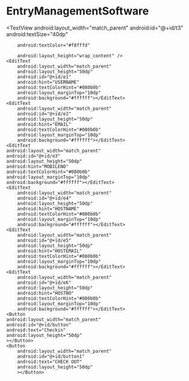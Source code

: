 # EntryManagementSoftware
<?xml version="1.0" encoding="utf-8"?>
<LinearLayout xmlns:android="http://schemas.android.com/apk/res/android"
    xmlns:app="http://schemas.android.com/apk/res-auto"
    xmlns:tools="http://schemas.android.com/tools"
    android:layout_width="match_parent"
    android:layout_height="match_parent"
    android:orientation="vertical"
    tools:context=".Main3Activity">
    <TextView
        android:layout_width="match_parent"
        android:id="@+id/t3"
        android:textSize="40dp"

        android:textColor="#f8fffd"

        android:layout_height="wrap_content" />
    <EditText
        android:layout_width="match_parent"
        android:layout_height="50dp"
        android:id="@+id/e1"
        android:hint="USERNAME"
        android:textColorHint="#080b0b"
        android:layout_marginTop="10dp"
        android:background="#ffffff"></EditText>
    <EditText
        android:layout_width="match_parent"
        android:id="@+id/e2"
        android:layout_height="50dp"
        android:hint="EMAIL"
        android:textColorHint="#080b0b"
        android:layout_marginTop="10dp"
        android:background="#ffffff"></EditText>
    <EditText
    android:layout_width="match_parent"
    android:id="@+id/e3"
    android:layout_height="50dp"
    android:hint="MOBILENO"
    android:textColorHint="#080b0b"
    android:layout_marginTop="10dp"
    android:background="#ffffff"></EditText>
    <EditText
        android:layout_width="match_parent"
        android:id="@+id/e4"
        android:layout_height="50dp"
        android:hint="HOSTNAME"
        android:textColorHint="#080b0b"
        android:layout_marginTop="10dp"
        android:background="#ffffff"></EditText>
    <EditText
        android:layout_width="match_parent"
        android:id="@+id/e5"
        android:layout_height="50dp"
        android:hint="HOSTEMAIL"
        android:textColorHint="#080b0b"
        android:layout_marginTop="10dp"
        android:background="#ffffff"></EditText>
    <EditText
        android:layout_width="match_parent"
        android:id="@+id/e6"
        android:layout_height="50dp"
        android:hint="HOSTNO"
        android:textColorHint="#080b0b"
        android:layout_marginTop="10dp"
        android:background="#ffffff"></EditText>
    <Button
    android:layout_width="match_parent"
    android:id="@+id/button"
    android:text="Checkin"
    android:layout_height="50dp"
    ></Button>
    <Button
        android:layout_width="match_parent"
        android:id="@+id/button1"
        android:text="CHECK OUT"
        android:layout_height="50dp"
        ></Button>

</LinearLayout>
